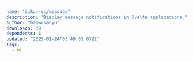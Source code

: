 ```yaml
---
name: "@ikun-ui/message"
description: "Display message notifications in Svelte applications."
author: "baiwusanyu"
downloads: 39
dependents: 1
updated: "2025-01-24T03:49:05.072Z"
tags: 
  - ui
---
```

